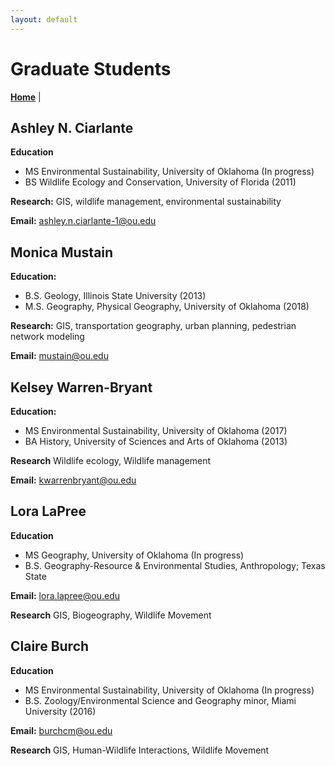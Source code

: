 ```yaml
---
layout: default
---
```

# Graduate Students
**[Home](./index.md)** |

## Ashley N. Ciarlante

**Education**
* MS Environmental Sustainability, University of Oklahoma (In progress)
* BS Wildlife Ecology and Conservation, University of Florida (2011)

**Research:**
GIS, wildlife management, environmental sustainability

**Email:**
ashley.n.ciarlante-1@ou.edu

## Monica Mustain

**Education:**
* B.S. Geology, Illinois State University (2013)
* M.S. Geography, Physical Geography, University of Oklahoma (2018)

**Research:**
GIS, transportation geography, urban planning, pedestrian network modeling

**Email:**
mustain@ou.edu

## Kelsey Warren-Bryant

**Education:**
* MS Environmental Sustainability, University of Oklahoma (2017)
* BA History, University of Sciences and Arts of Oklahoma (2013)

**Research**
Wildlife ecology, Wildlife management

**Email:**
kwarrenbryant@ou.edu

## Lora LaPree

**Education**
* MS Geography, University of Oklahoma (In progress)
* B.S. Geography-Resource & Environmental Studies, Anthropology; Texas State

**Email:**
lora.lapree@ou.edu

**Research**
GIS, Biogeography, Wildlife Movement

## Claire Burch

**Education**
* MS Environmental Sustainability, University of Oklahoma (In progress)
* B.S. Zoology/Environmental Science and Geography minor, Miami University (2016)

**Email:**
burchcm@ou.edu

**Research**
GIS, Human-Wildlife Interactions, Wildlife Movement
